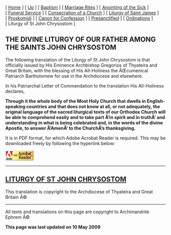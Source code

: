 \[ [Home](index.md) \] \[ [Up](eucholog.md) \] \[ [Baptism](baptism.md) \] \[ [Marriage Rites](marriage.md) \] \[ [Anointing of the Sick](anointin.md) \] \[ [Funeral Service](funeral.md) \] \[ [Consecration of a Church](dedic-int.md) \] \[ [Liturgy of Saint James](lit-james.md) \] \[ [Proskomidi](proskomidi.md) \] \[ [Canon for Confession](canon_for_confession.md) \] \[ [Presanctified](presanctified.md) \] \[ [Ordinations](ordinations.md) \] \[ Liturgy of St John Chrysostom \]

THE DIVINE LITURGY OF OUR FATHER AMONG THE SAINTS
JOHN CHRYSOSTOM
-------------------------------------------------

The following translation of the Liturgy of St John Chrysostom is that officially issued by His Eminence Archbishop Gregorios of Thyateira and Great Britain, with the blessing of His All-Holiness the ÂŒcumenical Patriarch Bartholomew for use in the Archdiocese and elsewhere.

In his Patriarchal Letter of Commendation to the translation His All-Holiness declares,

**Through it the whole body of the Most Holy Church that dwells in English-speaking countries and
that does not know at all, or not adequately, the original language of the sacred liturgical texts of our Orthodox Church will be able to comprehend easily and to take part Â‘in spirit and in truthÂ’ and understanding in what is being celebrated and, in the words of the divine Apostle, to answer Â’AmenÂ’
to the ChurchÂ’s thanksgiving.**

It is in PDF format, for which Adobe Acrobat Reader is required. This may be downloaded freely by following the hyperlink below:

[<img src="getacro.gif" width="88" height="31" />](http://www.adobe.com)

****

[LITURGY OF ST JOHN CHRYSOSTOM](LIT-ENGF%20WWW.pdf)
---------------------------------------------------

This translation is copyright to the Archdiocese of Thyateira and Great Britain Â©

------------------------------------------------------------------------

All texts and translations on this page are copyright to
Archimandrite Ephrem Â©

**This page was last updated on 10 May 2009**
